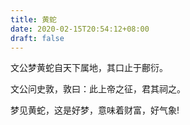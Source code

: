 ```yaml
---
title: 黄蛇
date: 2020-02-15T20:54:12+08:00
draft: false
---
```


文公梦黄蛇自天下属地，其口止于鄜衍。

文公问史敦，敦曰：此上帝之征，君其祠之。

梦见黄蛇，这是好梦，意味着财富，好气象!